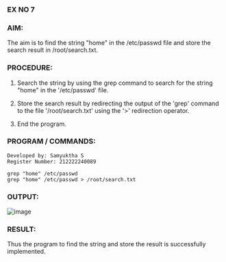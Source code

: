 ### EX NO 7

### AIM:

The aim is to find the string "home" in the /etc/passwd file and store the search result in /root/search.txt.

### PROCEDURE:

 1. Search the string by using the grep command to search for the string "home" in the '/etc/passwd' file.

 2. Store the search result by redirecting the output of the 'grep' command to the file '/root/search.txt' using the
 '>' redirection operator.

 3. End the program.

### PROGRAM / COMMANDS:
```
Developed by: Samyuktha S
Register Number: 212222240089
```
```
grep "home" /etc/passwd
grep "home" /etc/passwd > /root/search.txt
```

### OUTPUT:
![image](https://github.com/SamyukthaSreenivasan/Finding-the-String/assets/119475703/ff9285fe-30d4-43a7-b6f8-adfad88a9be2)























































### RESULT:

Thus the program to find the string and store the result is successfully implemented.
